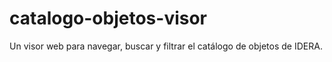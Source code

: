 # catalogo-objetos-visor
Un visor web para navegar, buscar y filtrar el catálogo de objetos de IDERA.
